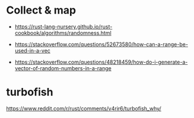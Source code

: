 # Collect & map

- https://rust-lang-nursery.github.io/rust-cookbook/algorithms/randomness.html

- https://stackoverflow.com/questions/52673580/how-can-a-range-be-used-in-a-vec

- https://stackoverflow.com/questions/48218459/how-do-i-generate-a-vector-of-random-numbers-in-a-range

# turbofish

https://www.reddit.com/r/rust/comments/v4rir6/turbofish_why/
